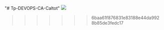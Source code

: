 
"# Tp-DEVOPS-CA-Caltot" 
<img src="https://travis-ci.com/theo-caltot/Tp-DEVOPS-CA-Caltot.svg?branch=main">
>>>>>>> 6baa61f876831e83188e44da9928b85de3fedc17
